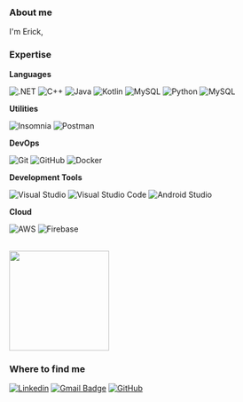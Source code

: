 <h3>About me</h3>

I'm Erick, 

<h3>Expertise</h3>

**Languages**

![.NET](https://img.shields.io/badge/-.NET-333333?style=flat&logo=.net)
![C++](https://img.shields.io/badge/-C++-333333?style=flat&logo=C%2B%2B&logoColor=00599C)
![Java](https://img.shields.io/badge/-Java-333333?style=flat&logo=Java&logoColor=007396)
![Kotlin](https://img.shields.io/badge/-Kotlin-333333?style=flat&logo=kotlin)
![MySQL](https://img.shields.io/badge/-MySQL-333333?style=flat&logo=mysql)
![Python](https://img.shields.io/badge/-Python-333333?style=flat&logo=python)
![MySQL](https://img.shields.io/badge/-SQL%20Server-333333?style=flat&logo=Microsoft-sql-server)

**Utilities**

![Insomnia](https://img.shields.io/badge/-Insomnia-333333?style=flat&logo=insomnia)
![Postman](https://img.shields.io/badge/-Postman-333333?style=flat&logo=postman)

**DevOps**

![Git](https://img.shields.io/badge/-Git-333333?style=flat&logo=git)
![GitHub](https://img.shields.io/badge/-GitHub-333333?style=flat&logo=github)
![Docker](https://img.shields.io/badge/-Docker-333333?style=flat&logo=docker)

**Development Tools**

![Visual Studio](https://img.shields.io/badge/-Visual%20Studio-333333?style=flat&logo=visual-studio&logoColor=5d2b90)
![Visual Studio Code](https://img.shields.io/badge/-Visual%20Studio%20Code-333333?style=flat&logo=visual-studio-code&logoColor=007ACC)
![Android Studio](https://img.shields.io/badge/-Android%20Studio-333333?style=flat&logo=android-studio)

**Cloud**

![AWS](https://img.shields.io/badge/-AWS-333333?style=flat&logo=amazon-aws)
![Firebase](https://img.shields.io/badge/-Google%20Firebase-333333?style=flat&logo=firebase)

<br/>

<a href="https://github.com/erickaoyagui">
  <img height="180em" src="https://github-readme-stats.vercel.app/api?username=erickaoyagui&theme=dracula&show_icons=true" />
</a>

<h3>Where to find me</h3>

[![Linkedin](https://img.shields.io/badge/-LinkedIn-blue?&logo=Linkedin&logoColor=white&link=https://www.linkedin.com/in/erick-aoyagui/)](https://www.linkedin.com/in/erick-aoyagui/)
[![Gmail Badge](https://img.shields.io/badge/-aoyaguierick@gmail.com-006bed?&logo=Gmail&logoColor=white&link=mailto:aoyaguierick@gmail.com)](mailto:aoyaguierick@gmail.com)
[![GitHub](https://img.shields.io/github/followers/erickaoyagui?label=follow&style=social)](https://github.com/erickaoyagui)
